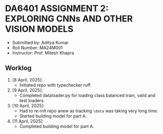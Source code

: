 # DA6401 ASSIGNMENT 2: EXPLORING CNNs AND OTHER VISION MODELS

- Submitted by: Aditya Kumar
- Roll Number: MA24M001
- Instructor: Prof. Mitesh Khapra

## Worklog

1. [8 April, 2025]:
    - Initiated repo with typechecker ruff.
2. [9 April, 2025]:
    - Completed dataloader.py for loading class balanced train, valid and test loaders.
3. [10 April, 2025]:
    - Had to re-init repo anew as tracking `\data` was taking very long time.
    - Started building model for part A.
4. [11 April, 2025]:
    - Completed building model for part A.
